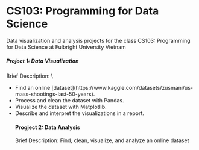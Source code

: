 # CS103: Programming for Data Science
 Data visualization and analysis projects for the class CS103: Programming for Data Science at Fulbright University Vietnam
##### Project 1: Data Visualization
Brief Description: \\
<ul>
<li> Find an online [dataset](https://www.kaggle.com/datasets/zusmani/us-mass-shootings-last-50-years).
<li> Process and clean the dataset with Pandas.
<li> Visualize the dataset with Matplotlib.
<li> Describe and interpret the visualizations in a report.



#### Progject 2: Data Analysis
Brief Description: Find, clean, visualize, and analyze an online dataset 
